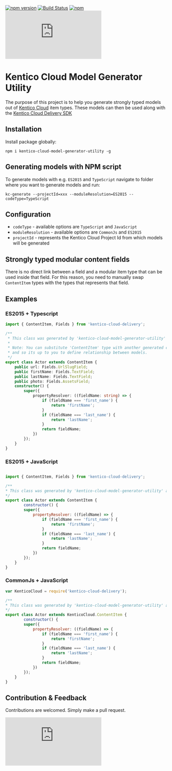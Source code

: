 [![npm version](https://badge.fury.io/js/kentico-cloud-model-generator-utility.svg)](https://www.npmjs.com/package/kentico-cloud-model-generator-utility)
[![Build Status](https://api.travis-ci.org/Enngage/KenticoCloudModelGeneratorUtility.svg?branch=master)](https://travis-ci.org/Enngage/KenticoCloudModelGeneratorUtility)
[![npm](https://img.shields.io/npm/dt/kentico-cloud-model-generator-utility.svg)](https://www.npmjs.com/package/kentico-cloud-model-generator-utility)
![Gzip browser bundle](http://img.badgesize.io/https://unpkg.com/kentico-cloud-delivery@4.3.0/_bundles/kentico-cloud-delivery-sdk.browser.umd.min.js?compression=gzip)



# Kentico Cloud Model Generator Utility

The purpose of this project is to help you generate strongly typed models out of [Kentico Cloud](https://kenticocloud.com) item types. These models can then be used along with the [Kentico Cloud Delivery SDK](https://www.npmjs.com/package/kentico-cloud-delivery)

## Installation

Install package globally:

`npm i kentico-cloud-model-generator-utility -g`

## Generating models with NPM script

To generate models with e.g. `ES2015` and `TypeScript` navigate to folder where you want to generate models and run:

`kc-generate --projectId=xxx --moduleResolution=ES2015 --codeType=TypeScript`

## Configuration

- `codeType` - available options are `TypeScript` and `JavaScript`
- `moduleResolution` - available options are `CommonJs` and `ES2015`
- `projectId` - represents the Kentico Cloud Project Id from which models will be generated

## Strongly typed modular content fields

There is no direct link between a field and a modular item type that can be used inside that field. For this reason, you need to manually swap `ContentItem` types with the types that represents that field.

## Examples

### ES2015 + Typescript

```typescript
import { ContentItem, Fields } from 'kentico-cloud-delivery';

/**
 * This class was generated by 'kentico-cloud-model-generator-utility' at Mon May 07 2018 11:10:02 GMT+0200 (Central Europe Daylight Time).
 *
 * Note: You can substitute 'ContentItem' type with another generated class. Generator doesn't have this information available
 * and so its up to you to define relationship between models.
 */
export class Actor extends ContentItem {
    public url: Fields.UrlSlugField;
    public firstName: Fields.TextField;
    public lastName: Fields.TextField;
    public photo: Fields.AssetsField;
    constructor() {
        super({
            propertyResolver: ((fieldName: string) => {
                if (fieldName === 'first_name') {
                    return 'firstName';
                }
                if (fieldName === 'last_name') {
                    return 'lastName';
                }
                return fieldName;
            })
        });
    }
}

```

### ES2015 + JavaScript

```javascript

import { ContentItem, Fields } from 'kentico-cloud-delivery';

/**
* This class was generated by 'kentico-cloud-model-generator-utility' at Wed May 09 2018 11:14:55 GMT+0200 (Central Europe Daylight Time).
*/
export class Actor extends ContentItem {
        constructor() {
        super({
            propertyResolver: ((fieldName) => {
                if (fieldName === 'first_name') {
                    return 'firstName';
                }
                if (fieldName === 'last_name') {
                    return 'lastName';
                }
                return fieldName;
            })
        });
    }
}

```

### CommonJs + JavaScript

```javascript
var KenticoCloud = require('kentico-cloud-delivery');

/**
* This class was generated by 'kentico-cloud-model-generator-utility' at Wed May 09 2018 11:17:05 GMT+0200 (Central Europe Daylight Time).
*/
export class Actor extends KenticoCloud.ContentItem {
        constructor() {
        super({
            propertyResolver: ((fieldName) => {
                if (fieldName === 'first_name') {
                    return 'firstName';
                }
                if (fieldName === 'last_name') {
                    return 'lastName';
                }
                return fieldName;
            })
        });
    }
}

```

## Contribution & Feedback

Contributions are welcomed. Simply make a pull request.

![Analytics](https://kentico-ga-beacon.azurewebsites.net/api/UA-69014260-4/Enngage/kentico-cloud-js/master/packages/model-generator/README.md?pixel)
